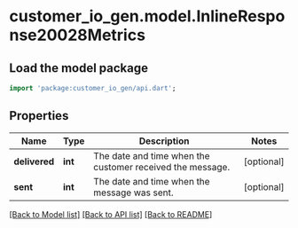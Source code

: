# customer_io_gen.model.InlineResponse20028Metrics

## Load the model package
```dart
import 'package:customer_io_gen/api.dart';
```

## Properties
Name | Type | Description | Notes
------------ | ------------- | ------------- | -------------
**delivered** | **int** | The date and time when the customer received the message. | [optional] 
**sent** | **int** | The date and time when the message was sent. | [optional] 

[[Back to Model list]](../README.md#documentation-for-models) [[Back to API list]](../README.md#documentation-for-api-endpoints) [[Back to README]](../README.md)


